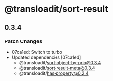 # @transloadit/sort-result

## 0.3.4

### Patch Changes

- 07ca1ed: Switch to turbo
- Updated dependencies [07ca1ed]
  - @transloadit/sort-object-by-prio@0.3.4
  - @transloadit/sort-result-meta@0.3.4
  - @transloadit/has-property@0.2.4
